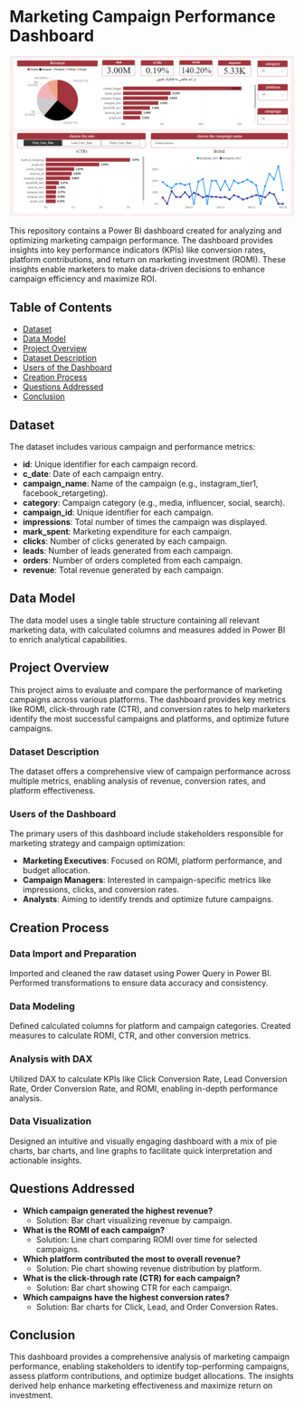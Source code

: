 # Marketing Campaign Performance Dashboard

![Dashboard Overview](https://github.com/waleed-analyst/Marketing-Dashboard/blob/main/Screenshot%202025-04-22%20174054.png)

This repository contains a Power BI dashboard created for analyzing and optimizing marketing campaign performance. The dashboard provides insights into key performance indicators (KPIs) like conversion rates, platform contributions, and return on marketing investment (ROMI). These insights enable marketers to make data-driven decisions to enhance campaign efficiency and maximize ROI.

## Table of Contents

- [Dataset](#dataset)
- [Data Model](#data-model)
- [Project Overview](#project-overview)
- [Dataset Description](#dataset-description)
- [Users of the Dashboard](#users-of-the-dashboard)
- [Creation Process](#creation-process)
- [Questions Addressed](#questions-addressed)
- [Conclusion](#conclusion)

## Dataset

The dataset includes various campaign and performance metrics:
- **id**: Unique identifier for each campaign record.
- **c_date**: Date of each campaign entry.
- **campaign_name**: Name of the campaign (e.g., instagram_tier1, facebook_retargeting).
- **category**: Campaign category (e.g., media, influencer, social, search).
- **campaign_id**: Unique identifier for each campaign.
- **impressions**: Total number of times the campaign was displayed.
- **mark_spent**: Marketing expenditure for each campaign.
- **clicks**: Number of clicks generated by each campaign.
- **leads**: Number of leads generated from each campaign.
- **orders**: Number of orders completed from each campaign.
- **revenue**: Total revenue generated by each campaign.

## Data Model

The data model uses a single table structure containing all relevant marketing data, with calculated columns and measures added in Power BI to enrich analytical capabilities.

## Project Overview

This project aims to evaluate and compare the performance of marketing campaigns across various platforms. The dashboard provides key metrics like ROMI, click-through rate (CTR), and conversion rates to help marketers identify the most successful campaigns and platforms, and optimize future campaigns.

### Dataset Description

The dataset offers a comprehensive view of campaign performance across multiple metrics, enabling analysis of revenue, conversion rates, and platform effectiveness.

### Users of the Dashboard

The primary users of this dashboard include stakeholders responsible for marketing strategy and campaign optimization:

- **Marketing Executives**: Focused on ROMI, platform performance, and budget allocation.
- **Campaign Managers**: Interested in campaign-specific metrics like impressions, clicks, and conversion rates.
- **Analysts**: Aiming to identify trends and optimize future campaigns.

## Creation Process

### Data Import and Preparation
Imported and cleaned the raw dataset using Power Query in Power BI. Performed transformations to ensure data accuracy and consistency.

### Data Modeling
Defined calculated columns for platform and campaign categories. Created measures to calculate ROMI, CTR, and other conversion metrics.

### Analysis with DAX
Utilized DAX to calculate KPIs like Click Conversion Rate, Lead Conversion Rate, Order Conversion Rate, and ROMI, enabling in-depth performance analysis.

### Data Visualization
Designed an intuitive and visually engaging dashboard with a mix of pie charts, bar charts, and line graphs to facilitate quick interpretation and actionable insights.

## Questions Addressed

- **Which campaign generated the highest revenue?**
  - Solution: Bar chart visualizing revenue by campaign.
- **What is the ROMI of each campaign?**
  - Solution: Line chart comparing ROMI over time for selected campaigns.
- **Which platform contributed the most to overall revenue?**
  - Solution: Pie chart showing revenue distribution by platform.
- **What is the click-through rate (CTR) for each campaign?**
  - Solution: Bar chart showing CTR for each campaign.
- **Which campaigns have the highest conversion rates?**
  - Solution: Bar charts for Click, Lead, and Order Conversion Rates.

## Conclusion

This dashboard provides a comprehensive analysis of marketing campaign performance, enabling stakeholders to identify top-performing campaigns, assess platform contributions, and optimize budget allocations. The insights derived help enhance marketing effectiveness and maximize return on investment.
